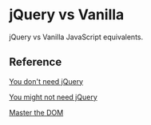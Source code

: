 # jQuery vs Vanilla
jQuery vs Vanilla JavaScript equivalents.

## Reference
[You don't need jQuery](https://github.com/oneuijs/You-Dont-Need-jQuery)

[You might not need jQuery](http://youmightnotneedjquery.com/)

[Master the DOM](https://medium.com/re-dom/master-the-dom-bc1a2a06089b#.xup7n08o0)


